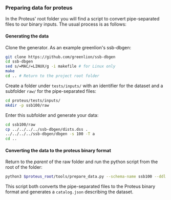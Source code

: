 ### Preparing data for proteus

In the Proteus' root folder you will find a script to convert pipe-separated files to our binary inputs. The usual process is as follows:

#### Generating the data 
Clone the generator. As an example greenlion's ssb-dbgen:
```sh
git clone https://github.com/greenlion/ssb-dbgen
cd ssb-dbgen
sed s/=MAC/=LINUX/g -i makefile # for Linux only
make
cd .. # Return to the project root folder
```


Create a folder under `tests/inputs/` with an identifier for the dataset and a subfolder `raw/` for the pipe-separated files:

```sh
cd proteus/tests/inputs/
mkdir -p ssb100/raw
```

Enter this subfolder and generate your data:

```sh
cd ssb100/raw
cp ../../../../ssb-dbgen/dists.dss .
../../../../ssb-dbgen/dbgen -s 100 -T a
cd ..
```

#### Converting the data to the proteus binary format
Return to the *parent* of the raw folder and run the python script from the root of the folder:
```sh
python3 $proteus_root/tools/prepare_data.py --schema-name ssb100 --ddl ssb
```
This script both converts the pipe-separated files to the Proteus binary format and generates a `catalog.json` describing the dataset. 
